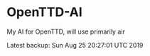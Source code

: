 # OpenTTD-AI
My AI for OpenTTD, will use primarily air

Latest backup: Sun Aug 25 20:27:01 UTC 2019
